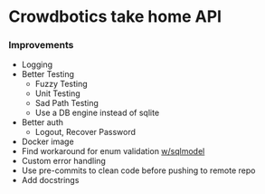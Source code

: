 # Crowdbotics take home API

### Improvements

* Logging
* Better Testing
    - Fuzzy Testing
    - Unit Testing
    - Sad Path Testing
    - Use a DB engine instead of sqlite 
* Better auth
    - Logout, Recover Password
* Docker image
* Find workaround for enum validation [w/sqlmodel](https://github.com/tiangolo/sqlmodel/pull/24)
* Custom error handling
* Use pre-commits to clean code before pushing to remote repo
* Add docstrings